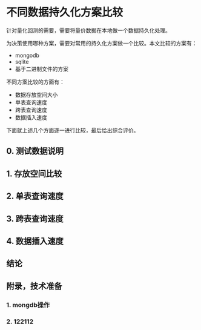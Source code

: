 # 不同数据持久化方案比较

针对量化回测的需要，需要将量价数据在本地做一个数据持久化处理。

为决策使用哪种方案，需要对常用的持久化方案做一个比较。本文比较的方案有：

- mongodb
- sqlite
- 基于二进制文件的方案

不同方案比较的方面有：

- 数据存放空间大小
- 单表查询速度
- 跨表查询速度
- 数据插入速度

下面就上述几个方面逐一进行比较，最后给出综合评价。

## 0. 测试数据说明

## 1. 存放空间比较

## 2. 单表查询速度

## 3. 跨表查询速度

## 4. 数据插入速度

## 结论

## 附录，技术准备

### 1. mongdb操作

### 2. 122112
